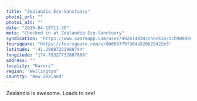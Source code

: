 ```yaml
---
title: "Zealandia Eco-Sanctuary"
photo1_url: ""
photo1_alt: ""
date: "2019-04-19T11:30"
meta: "Checked in at Zealandia Eco-Sanctuary"
syndication: "https://www.swarmapp.com/user/492614834/checkin/5cb908998b98fd002cf7e788"
foursquare: "https://foursquare.com/v/4b058779f964a520829422e3"
latitude: "-41.29087223968744"
longitude: "174.75327732887666"
address: ""
locality: "Karori"
region: "Wellington"
country: "New Zealand"
---
```

Zealandia is awesome. Loads to see!
